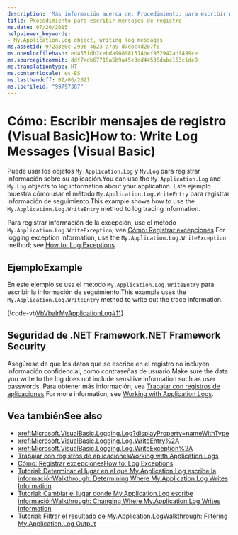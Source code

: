 ```yaml
---
description: 'Más información acerca de: Procedimiento: para escribir mensajes de registro (Visual Basic)'
title: Procedimiento para escribir mensajes de registro
ms.date: 07/20/2015
helpviewer_keywords:
- My.Application.Log object, writing log messages
ms.assetid: 972a3e0c-2996-4623-a7a9-d7ebc4d207f8
ms.openlocfilehash: ed455fdb2cebda908981514bef932942adf499ce
ms.sourcegitcommit: ddf7edb67715a5b9a45e3dd44536dabc153c1de0
ms.translationtype: HT
ms.contentlocale: es-ES
ms.lasthandoff: 02/06/2021
ms.locfileid: "99797307"
---
```

# <a name="how-to-write-log-messages-visual-basic"></a><span data-ttu-id="5a0d0-103">Cómo: Escribir mensajes de registro (Visual Basic)</span><span class="sxs-lookup"><span data-stu-id="5a0d0-103">How to: Write Log Messages (Visual Basic)</span></span>

<span data-ttu-id="5a0d0-104">Puede usar los objetos `My.Application.Log` y `My.Log` para registrar información sobre su aplicación.</span><span class="sxs-lookup"><span data-stu-id="5a0d0-104">You can use the `My.Application.Log` and `My.Log` objects to log information about your application.</span></span> <span data-ttu-id="5a0d0-105">Este ejemplo muestra cómo usar el método `My.Application.Log.WriteEntry` para registrar información de seguimiento.</span><span class="sxs-lookup"><span data-stu-id="5a0d0-105">This example shows how to use the `My.Application.Log.WriteEntry` method to log tracing information.</span></span>

<span data-ttu-id="5a0d0-106">Para registrar información de la excepción, use el método `My.Application.Log.WriteException`; vea [Cómo: Registrar excepciones](how-to-log-exceptions.md).</span><span class="sxs-lookup"><span data-stu-id="5a0d0-106">For logging exception information, use the `My.Application.Log.WriteException` method; see [How to: Log Exceptions](how-to-log-exceptions.md).</span></span>

## <a name="example"></a><span data-ttu-id="5a0d0-107">Ejemplo</span><span class="sxs-lookup"><span data-stu-id="5a0d0-107">Example</span></span>

<span data-ttu-id="5a0d0-108">En este ejemplo se usa el método `My.Application.Log.WriteEntry` para escribir la información de seguimiento.</span><span class="sxs-lookup"><span data-stu-id="5a0d0-108">This example uses the `My.Application.Log.WriteEntry` method to write out the trace information.</span></span>

[!code-vb[VbVbalrMyApplicationLog#11](~/samples/snippets/visualbasic/VS_Snippets_VBCSharp/VbVbalrMyApplicationLog/VB/Form1.vb#11)]

## <a name="net-framework-security"></a><span data-ttu-id="5a0d0-109">Seguridad de .NET Framework</span><span class="sxs-lookup"><span data-stu-id="5a0d0-109">.NET Framework Security</span></span>

<span data-ttu-id="5a0d0-110">Asegúrese de que los datos que se escribe en el registro no incluyen información confidencial, como contraseñas de usuario.</span><span class="sxs-lookup"><span data-stu-id="5a0d0-110">Make sure the data you write to the log does not include sensitive information such as user passwords.</span></span> <span data-ttu-id="5a0d0-111">Para obtener más información, vea [Trabajar con registros de aplicaciones](working-with-application-logs.md).</span><span class="sxs-lookup"><span data-stu-id="5a0d0-111">For more information, see [Working with Application Logs](working-with-application-logs.md).</span></span>

## <a name="see-also"></a><span data-ttu-id="5a0d0-112">Vea también</span><span class="sxs-lookup"><span data-stu-id="5a0d0-112">See also</span></span>

- <xref:Microsoft.VisualBasic.Logging.Log?displayProperty=nameWithType>
- <xref:Microsoft.VisualBasic.Logging.Log.WriteEntry%2A>
- <xref:Microsoft.VisualBasic.Logging.Log.WriteException%2A>
- [<span data-ttu-id="5a0d0-113">Trabajar con registros de aplicaciones</span><span class="sxs-lookup"><span data-stu-id="5a0d0-113">Working with Application Logs</span></span>](working-with-application-logs.md)
- [<span data-ttu-id="5a0d0-114">Cómo: Registrar excepciones</span><span class="sxs-lookup"><span data-stu-id="5a0d0-114">How to: Log Exceptions</span></span>](how-to-log-exceptions.md)
- [<span data-ttu-id="5a0d0-115">Tutorial: Determinar el lugar en el que My.Application.Log escribe la información</span><span class="sxs-lookup"><span data-stu-id="5a0d0-115">Walkthrough: Determining Where My.Application.Log Writes Information</span></span>](walkthrough-determining-where-my-application-log-writes-information.md)
- [<span data-ttu-id="5a0d0-116">Tutorial: Cambiar el lugar donde My.Application.Log escribe información</span><span class="sxs-lookup"><span data-stu-id="5a0d0-116">Walkthrough: Changing Where My.Application.Log Writes Information</span></span>](walkthrough-changing-where-my-application-log-writes-information.md)
- [<span data-ttu-id="5a0d0-117">Tutorial: Filtrar el resultado de My.Application.Log</span><span class="sxs-lookup"><span data-stu-id="5a0d0-117">Walkthrough: Filtering My.Application.Log Output</span></span>](walkthrough-filtering-my-application-log-output.md)

